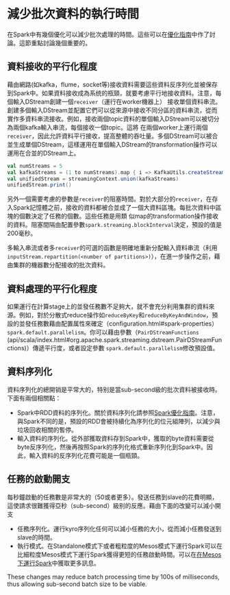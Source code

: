# 減少批次資料的執行時間

在Spark中有幾個優化可以減少批次處理的時間。這些可以在[優化指南](../../other/tuning-spark.md)中作了討論。這節重點討論幾個重要的。

## 資料接收的平行化程度

藉由網路(如kafka，flume，socket等)接收資料需要這些資料反序列化並被保存到Spark中。如果資料接收成為系统的瓶頸，就要考慮平行地接收資料。注意，每個輸入DStream創建一個`receiver`（運行在worker機器上）
接收單個資料串流。創建多個輸入DStream並配置它們可以從來源中接收不同分區的資料串流，從而實作多資料串流接收。例如，接收兩個topic資料的單個輸入DStream可以被切分為兩個kafka輸入串流，每個接收一個topic。這將
在兩個worker上運行兩個`receiver`，因此允許資料平行接收，提高整體的吞吐量。多個DStream可以被合並生成單個DStream，這樣運用在單個輸入DStream的transformation操作可以運用在合並的DStream上。

```scala
val numStreams = 5
val kafkaStreams = (1 to numStreams).map { i => KafkaUtils.createStream(...) }
val unifiedStream = streamingContext.union(kafkaStreams)
unifiedStream.print()
```

另外一個需要考慮的參數是`receiver`的阻塞時間。對於大部分的`receiver`，在存入Spark記憶體之前，接收的資料都被合並成了一個大資料區塊。每批次資料中區塊的個數決定了任務的個數。這些任務是用類
似map的transformation操作接收的資料。阻塞間隔由配置參數`spark.streaming.blockInterval`決定，預設的值是200毫秒。

多輸入串流或者多`receiver`的可選的函數是明確地重新分配輸入資料串流（利用`inputStream.repartition(<number of partitions>)`），在進一步操作之前，藉由集群的機器數分配接收的批次資料。

## 資料處理的平行化程度

如果運行在計算stage上的並發任務數不足夠大，就不會充分利用集群的資料來源。例如，對於分散式reduce操作如`reduceByKey`和`reduceByKeyAndWindow`，預設的並發任務數藉由配置属性來確定（configuration.html#spark-properties）
`spark.default.parallelism`。你可以藉由參數（`PairDStreamFunctions` (api/scala/index.html#org.apache.spark.streaming.dstream.PairDStreamFunctions)）傳遞平行度，或者設定參數
`spark.default.parallelism`修改預設值。

## 資料序列化

資料序列化的總開销是平常大的，特别是當sub-second級的批次資料被接收時。下面有兩個相關點：

- Spark中RDD資料的序列化。關於資料序列化請参照[Spark優化指南](../../other/tuning-spark.md)。注意，與Spark不同的是，預設的RDD會被持續化為序列化的位元組陣列，以減少與垃圾回收相關的暫停。
- 輸入資料的序列化。從外部獲取資料存到Spark中，獲取的byte資料需要從byte反序列化，然後再按照Spark的序列化格式重新序列化到Spark中。因此，輸入資料的反序列化花費可能是一個瓶頸。

## 任務的啟動開支

每秒鐘啟動的任務數是非常大的（50或者更多）。發送任務到slave的花費明顯，這使請求很難獲得亞秒（sub-second）級别的反應。藉由下面的改變可以減小開支

- 任務序列化。運行kyro序列化任何可以減小任務的大小，從而減小任務發送到slave的時間。
- 執行模式。在Standalone模式下或者粗粒度的Mesos模式下運行Spark可以在比細粒度Mesos模式下運行Spark獲得更短的任務啟動時間。可以在[在Mesos下運行Spark](../../deploying/running-spark-on-mesos.md)中獲取更多訊息。

These changes may reduce batch processing time by 100s of milliseconds, thus allowing sub-second batch size to be viable.

